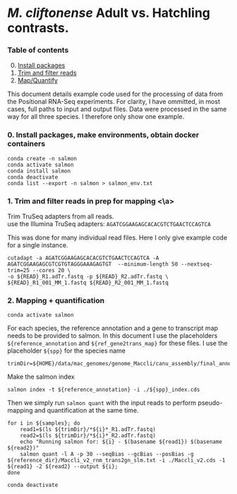 # *M. cliftonense* Adult vs. Hatchling contrasts.

### Table of contents
0. [Install packages](#0packages)
1. [Trim and filter reads](#1reads_prep)
2. [Map/Quantify](#2readmapquant)

This document details example code used for the processing of data from the Positional RNA-Seq experiments.
For clarity, I have ommitted, in most cases, full paths to input and output files.
Data were processed in the same way for all three species. I therefore only show one example.

### 0. Install packages, make environments, obtain docker containers <a name="0packages"></a>

	conda create -n salmon
	conda activate salmon
	conda install salmon
	conda deactivate
	conda list --export -n salmon > salmon_env.txt


### 1. Trim and filter reads in prep for mapping <a name="1reads_prep"><\a>

Trim TruSeq adapters from all reads.  
use the Illumina TruSeq adapters: `AGATCGGAAGAGCACACGTCTGAACTCCAGTCA`

This was done for many individual read files. 
Here I only give example code for a single instance.

	cutadapt -a AGATCGGAAGAGCACACGTCTGAACTCCAGTCA -A AGATCGGAAGAGCGTCGTGTAGGGAAAGAGTGT  --minimum-length 50 --nextseq-trim=25 --cores 20 \
	-o ${READ}_R1.adTr.fastq -p ${READ}_R2.adTr.fastq \
	${READ}_R1_001_MM_1.fastq ${READ}_R2_001_MM_1.fastq	


### 2. Mapping + quantification <a name="2readmapquant"></a>

	conda activate salmon

For each species, the reference annotation and a gene to transcript map needs to be provided to salmon.
In this document I use the placeholders `${reference_annotation` and `${ref_gene2trans_map}` for these files.
I use the placeholder `${spp}` for the species name

	trimDir=${HOME}/data/mac_genomes/genome_Maccli/canu_assembly/final_annotation/AvH_contrast/trimmed_reads

Make the salmon index

	salmon index -t ${reference_annotation} -i ./${spp}_index.cds

Then we simply run `salmon quant` with the input reads to perform pseudo-mapping and quantification at the same time.

	for i in ${samples}; do
	    read1=$(ls ${trimDir}/*${i}*_R1.adTr.fastq)
	    read2=$(ls ${trimDir}/*${i}*_R2.adTr.fastq)
	    echo "Running salmon for: ${i} - $(basename ${read1}) $(basename ${read2})"
	    salmon quant -l A -p 30 --seqBias --gcBias --posBias -g ${reference_dir}/Maccli_v2_rnm_trans2gn_slm.txt -i ./Maccli_v2.cds -1 ${read1} -2 ${read2} --output ${i}; 
	done

	conda deactivate